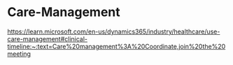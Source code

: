# Care-Management
https://learn.microsoft.com/en-us/dynamics365/industry/healthcare/use-care-management#clinical-timeline:~:text=Care%20management%3A%20Coordinate,join%20the%20meeting
